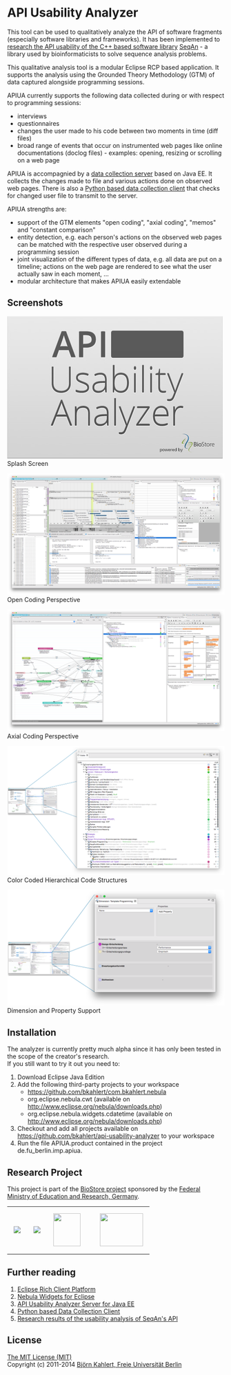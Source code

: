 # API Usability Analyzer

This tool can be used to qualitatively analyze the API of software fragments (especially software libraries and frameworks).
It has been implemented to [research the API usability of the C++ based software library](https://github.com/bkahlert/seqan-thesis) [SeqAn](http://www.seqan.de) - a library used by bioinformaticists to solve sequence analysis problems.

This qualitative analysis tool is a modular Eclipse RCP based application.
It supports the analysis using the Grounded Theory Methodology (GTM) of data captured alongside programming sessions. 

APIUA currently supports the following data collected during or with respect to programming sessions:
- interviews
- questionnaires
- changes the user made to his code between two moments in time (diff files)
- broad range of events that occur on instrumented web pages like online documentations (doclog files) - examples: opening, resizing or scrolling on a web page

APIUA is accompagnied by a [data collection server](https://github.com/bkahlert/api-usability-analyzer-server-java-ee) based on Java EE. It collects the changes made to file and various actions done on observed web pages.
There is also a [Python based data collection client](https://github.com/bkahlert/api-usability-analyzer-client-python) that checks for changed user file to transmit to the server.

APIUA strengths are:
- support of the GTM elements "open coding", "axial coding", "memos" and "constant comparison"
- entity detection, e.g. each person's actions on the observed web pages can be matched with the respective user observed during a programming session
- joint visualization of the different types of data, e.g. all data are put on a timeline; actions on the web page are rendered to see what the user actually saw in each moment, ... 
- modular architecture that makes APIUA easily extendable

## Screenshots

![Splash Screen](images/logo.jpg)
Splash Screen

![Open Coding Perspective](images/open-coding.png)
Open Coding Perspective

![Axial Coding Perspective](images/axial-coding.png)
Axial Coding Perspective

![Open Coding Perspective](images/codes.png)
Color Coded Hierarchical Code Structures

![Axial Coding Perspective](images/properties.png)
Dimension and Property Support


## Installation

The analyzer is currently pretty much alpha since it has only been tested in the scope of the creator's research.  
If you still want to try it out you need to:

1. Download Eclipse Java Edition
1. Add the following third-party projects to your workspace
   - https://github.com/bkahlert/com.bkahlert.nebula
   - org.eclipse.nebula.cwt (available on http://www.eclipse.org/nebula/downloads.php)
   - org.eclipse.nebula.widgets.cdatetime (available on http://www.eclipse.org/nebula/downloads.php)
1. Checkout and add all projects available on https://github.com/bkahlert/api-usability-analyzer to your workspace
1. Run the file APIUA.product contained in the project de.fu_berlin.imp.apiua. 

## Research Project

This project is part of the [BioStore project](http://www.seqan-biostore.de/wp/) sponsored by the [Federal Ministry of Education and Research, Germany](http://www.bmbf.de).

<table style="border-collapse: collapse; border: none; margin: 15px auto;">
    <tr>
        <td style="padding: 15px;"><a href="http://www.seqan.de"><img src="http://www.seqan-biostore.de/wp/wp-content/uploads/2012/01/seqan_logo_115x76.png"></a></td>
        <td style="padding: 15px;"><a href="http://www.fu-berlin.de"><img src="http://www.seqan-biostore.de/wp/wp-content/uploads/2012/02/fu_logo.gif"></a></td>
        <td style="padding: 15px;"><a href="https://research.nvidia.com/content/fuberlin-crc-summary" ><img src="http://www.seqan-biostore.de/wp/wp-content/uploads/2013/11/NV_CUDA_Research_Center_3D_small.png" width="63" height="76"></a></td>
        <td style="padding: 15px;"><a href="http://bmbf.de/" style="margin-left: 15px;"><img src="http://www.seqan-biostore.de/wp/wp-content/uploads/2011/09/BMBF_CMYK_Gef_150_e.png" width="100" height="76"></a></td>
    </tr>
</table>

## Further reading

1. [Eclipse Rich Client Platform](http://wiki.eclipse.org/index.php/Rich_Client_Platform)
2. [Nebula Widgets for Eclipse](https://github.com/bkahlert/com.bkahlert.nebula)
3. [API Usability Analyzer Server for Java EE](https://github.com/bkahlert/api-usability-analyzer-server-java-ee)
4. [Python based Data Collection Client](https://github.com/bkahlert/api-usability-analyzer-client-python)
5. [Research results of the usability analysis of SeqAn's API](https://github.com/bkahlert/seqan-research)

## License

[The MIT License (MIT)](../../LICENCE)  
Copyright (c) 2011-2014 [Björn Kahlert, Freie Universität Berlin](http://www.mi.fu-berlin.de/w/Main/BjoernKahlert)
